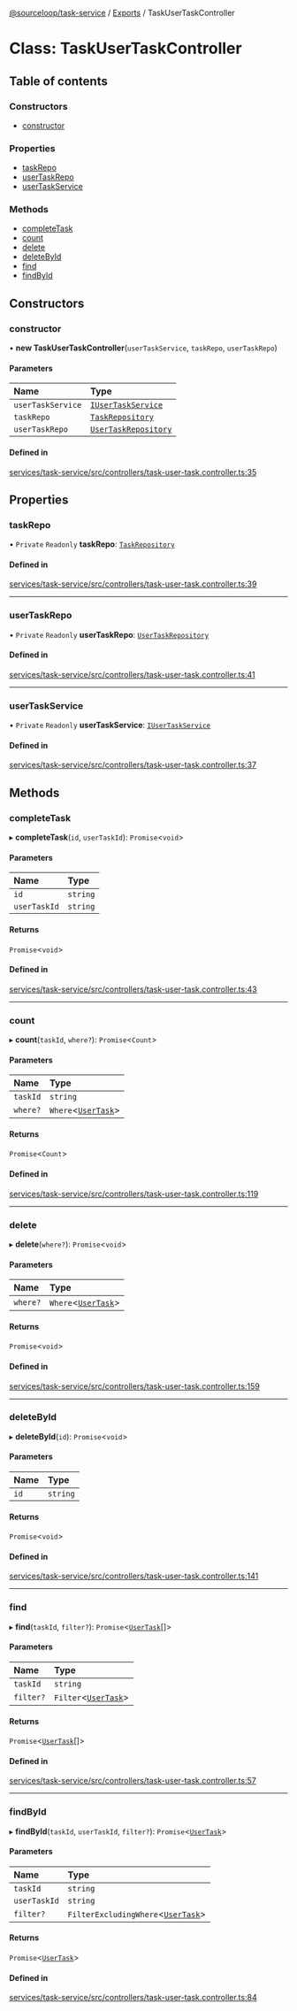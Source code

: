 [@sourceloop/task-service](../README.md) / [Exports](../modules.md) / TaskUserTaskController

# Class: TaskUserTaskController

## Table of contents

### Constructors

- [constructor](TaskUserTaskController.md#constructor)

### Properties

- [taskRepo](TaskUserTaskController.md#taskrepo)
- [userTaskRepo](TaskUserTaskController.md#usertaskrepo)
- [userTaskService](TaskUserTaskController.md#usertaskservice)

### Methods

- [completeTask](TaskUserTaskController.md#completetask)
- [count](TaskUserTaskController.md#count)
- [delete](TaskUserTaskController.md#delete)
- [deleteById](TaskUserTaskController.md#deletebyid)
- [find](TaskUserTaskController.md#find)
- [findById](TaskUserTaskController.md#findbyid)

## Constructors

### constructor

• **new TaskUserTaskController**(`userTaskService`, `taskRepo`, `userTaskRepo`)

#### Parameters

| Name | Type |
| :------ | :------ |
| `userTaskService` | [`IUserTaskService`](../interfaces/IUserTaskService.md) |
| `taskRepo` | [`TaskRepository`](TaskRepository.md) |
| `userTaskRepo` | [`UserTaskRepository`](UserTaskRepository.md) |

#### Defined in

[services/task-service/src/controllers/task-user-task.controller.ts:35](https://github.com/sourcefuse/loopback4-microservice-catalog/blob/93a7f917/services/task-service/src/controllers/task-user-task.controller.ts#L35)

## Properties

### taskRepo

• `Private` `Readonly` **taskRepo**: [`TaskRepository`](TaskRepository.md)

#### Defined in

[services/task-service/src/controllers/task-user-task.controller.ts:39](https://github.com/sourcefuse/loopback4-microservice-catalog/blob/93a7f917/services/task-service/src/controllers/task-user-task.controller.ts#L39)

___

### userTaskRepo

• `Private` `Readonly` **userTaskRepo**: [`UserTaskRepository`](UserTaskRepository.md)

#### Defined in

[services/task-service/src/controllers/task-user-task.controller.ts:41](https://github.com/sourcefuse/loopback4-microservice-catalog/blob/93a7f917/services/task-service/src/controllers/task-user-task.controller.ts#L41)

___

### userTaskService

• `Private` `Readonly` **userTaskService**: [`IUserTaskService`](../interfaces/IUserTaskService.md)

#### Defined in

[services/task-service/src/controllers/task-user-task.controller.ts:37](https://github.com/sourcefuse/loopback4-microservice-catalog/blob/93a7f917/services/task-service/src/controllers/task-user-task.controller.ts#L37)

## Methods

### completeTask

▸ **completeTask**(`id`, `userTaskId`): `Promise`<`void`\>

#### Parameters

| Name | Type |
| :------ | :------ |
| `id` | `string` |
| `userTaskId` | `string` |

#### Returns

`Promise`<`void`\>

#### Defined in

[services/task-service/src/controllers/task-user-task.controller.ts:43](https://github.com/sourcefuse/loopback4-microservice-catalog/blob/93a7f917/services/task-service/src/controllers/task-user-task.controller.ts#L43)

___

### count

▸ **count**(`taskId`, `where?`): `Promise`<`Count`\>

#### Parameters

| Name | Type |
| :------ | :------ |
| `taskId` | `string` |
| `where?` | `Where`<[`UserTask`](UserTask.md)\> |

#### Returns

`Promise`<`Count`\>

#### Defined in

[services/task-service/src/controllers/task-user-task.controller.ts:119](https://github.com/sourcefuse/loopback4-microservice-catalog/blob/93a7f917/services/task-service/src/controllers/task-user-task.controller.ts#L119)

___

### delete

▸ **delete**(`where?`): `Promise`<`void`\>

#### Parameters

| Name | Type |
| :------ | :------ |
| `where?` | `Where`<[`UserTask`](UserTask.md)\> |

#### Returns

`Promise`<`void`\>

#### Defined in

[services/task-service/src/controllers/task-user-task.controller.ts:159](https://github.com/sourcefuse/loopback4-microservice-catalog/blob/93a7f917/services/task-service/src/controllers/task-user-task.controller.ts#L159)

___

### deleteById

▸ **deleteById**(`id`): `Promise`<`void`\>

#### Parameters

| Name | Type |
| :------ | :------ |
| `id` | `string` |

#### Returns

`Promise`<`void`\>

#### Defined in

[services/task-service/src/controllers/task-user-task.controller.ts:141](https://github.com/sourcefuse/loopback4-microservice-catalog/blob/93a7f917/services/task-service/src/controllers/task-user-task.controller.ts#L141)

___

### find

▸ **find**(`taskId`, `filter?`): `Promise`<[`UserTask`](UserTask.md)[]\>

#### Parameters

| Name | Type |
| :------ | :------ |
| `taskId` | `string` |
| `filter?` | `Filter`<[`UserTask`](UserTask.md)\> |

#### Returns

`Promise`<[`UserTask`](UserTask.md)[]\>

#### Defined in

[services/task-service/src/controllers/task-user-task.controller.ts:57](https://github.com/sourcefuse/loopback4-microservice-catalog/blob/93a7f917/services/task-service/src/controllers/task-user-task.controller.ts#L57)

___

### findById

▸ **findById**(`taskId`, `userTaskId`, `filter?`): `Promise`<[`UserTask`](UserTask.md)\>

#### Parameters

| Name | Type |
| :------ | :------ |
| `taskId` | `string` |
| `userTaskId` | `string` |
| `filter?` | `FilterExcludingWhere`<[`UserTask`](UserTask.md)\> |

#### Returns

`Promise`<[`UserTask`](UserTask.md)\>

#### Defined in

[services/task-service/src/controllers/task-user-task.controller.ts:84](https://github.com/sourcefuse/loopback4-microservice-catalog/blob/93a7f917/services/task-service/src/controllers/task-user-task.controller.ts#L84)
